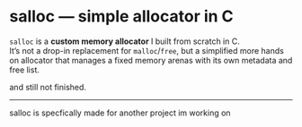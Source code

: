 # salloc — simple allocator in C

`salloc` is a **custom memory allocator** I built from scratch in C.  
It’s not a drop-in replacement for `malloc`/`free`, but a simplified more hands on allocator that manages a fixed memory arenas with its own metadata and free list.

and still not finished.

---

salloc is specfically made for another project im working on


